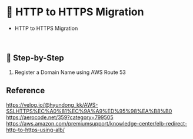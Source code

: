 # 📝 HTTP to HTTPS Migration

- HTTP to HTTPS Migration

<br>

## 📌 Step-by-Step

1. Register a Domain Name using AWS Route 53



## Reference 

https://velog.io/@hyundong_kk/AWS-SSLHTTPS%EC%A0%81%EC%9A%A9%ED%95%98%EA%B8%B0 <br/>
https://aerocode.net/359?category=799505 <br/>
https://aws.amazon.com/premiumsupport/knowledge-center/elb-redirect-http-to-https-using-alb/ <br/>